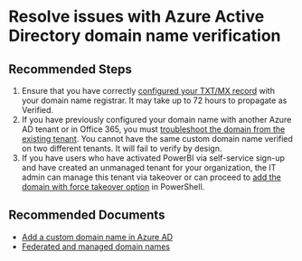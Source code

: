 <properties
    pageTitle="Resolve issues with Azure Active Directory domain name verification"
    description="Resolve issues with Azure Active Directory domain name verification"
    service="microsoft.aad"
    resource="Microsoft_AAD_IAM"
    authors="elkuzmen"
    ms.author="elkuzmen"
    displayOrder=""
    selfHelpType="generic"
    supportTopicIds="32045779"
    resourceTags=""
    productPesIds="16578"
    cloudEnvironments="public, Fairfax, Mooncake, usnat, ussec"
    	articleId="dd4bebf8-60fe-4958-9148-2ce1689957c9"
	ownershipId="AzureIdentity_DirectoryObjectManagement"
/>

# Resolve issues with Azure Active Directory domain name verification

## **Recommended Steps**

1. Ensure that you have correctly [configured your TXT/MX record](https://docs.microsoft.com/azure/active-directory/active-directory-add-domain#add-the-dns-entry-at-the-domain-name-registrar-for-the-domain) with your domain name registrar. It may take up to 72 hours to propagate as Verified.
2. If you have previously configured your domain name with another Azure AD tenant or in Office 365, you must [troubleshoot the domain from the existing tenant](https://docs.microsoft.com/azure/active-directory/active-directory-add-domain#troubleshooting). You cannot have the same custom domain name verified on two different tenants. It will fail to verify by design.
3. If you have users who have activated PowerBI via self-service sign-up and have created an unmanaged tenant for your organization, the IT admin can manage this tenant via takeover or can proceed to [add the domain with force takeover option](https://powerbi.microsoft.com/documentation/powerbi-admin-administering-power-bi-in-your-organization/#what-is-the-process-to-manage-a-tenant-created-by-Microsoft-for-my-users) in PowerShell.

## **Recommended Documents**

* [Add a custom domain name in Azure AD](https://docs.microsoft.com/azure/active-directory/active-directory-add-domain)<br>
* [Federated and managed domain names](https://docs.microsoft.com/azure/active-directory/active-directory-add-domain-concepts#federated-and-managed-domain-names)
